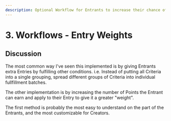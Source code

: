 ```yaml
---
description: Optional Workflow for Entrants to increase their chance of winning.
---
```


# 3. Workflows - Entry Weights

## Discussion

The most common way I've seen this implemented is by giving Entrants extra Entries by fulfilling other conditions. i.e. Instead of putting all Criteria into a single grouping, spread different groups of Criteria into individual fullfillment batches.

The other implementation is by increasing the number of Points the Entrant can earn and apply to their Entry to give it a greater "weight".

The first method is probably the most easy to understand on the part of the Entrants, and the most customizable for Creators.

